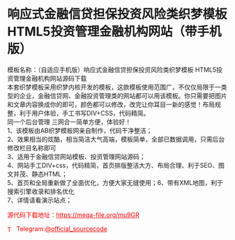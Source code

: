 # 响应式金融信贷担保投资风险类织梦模板 HTML5投资管理金融机构网站（带手机版）

模板名称：（自适应手机版）响应式金融信贷担保投资风险类织梦模板 HTML5投资管理金融机构网站源码下载<br>本套织梦模板采用织梦内核开发的模板，这款模板使用范围广，不仅仅局限于一类型的企业，金融信贷网、金融投资管理类的网站都可以用该模板。你只需要把图片和文章内容换成你的即可，颜色都可以修改，改完让你耳目一新的感觉！布局规整，利于用户体验，手工书写DIV+CSS，代码精简。<br>同一个后台管理 三网合一简单方便，体验好！<br>1、该模板由AB织梦模板网亲自制作，代码干净整洁；<br>2、效果相当的炫酷，相当简洁大气高端，模板简单，全部已数据调用，只需后台修改栏目名称即可<br>3、适用于金融信贷网站模板、投资管理网站源码；<br>4、网站手工DIV+css，代码精简，首页排版整洁大方、布局合理、利于SEO、图文并茂、静态HTML；<br>5、首页和全局重新做了全面优化，方便大家无缝使用；6、带有XML地图，利于搜索引擎收录和排名优化<br>7、详情请看演示站点；<br>


<p style="color: red;">源代码下载地址：<a href="https://mega-file.org/mu9GR" style="color: red;">https://mega-file.org/mu9GR</a></p><p style="color: red;"><img src="https://cdn-icons-png.flaticon.com/512/2111/2111646.png" alt="Telegram Icon" style="width: 16px; vertical-align: middle; margin-right: 5px;">Telegram:<a href="https://t.me/official_sourcecode" style="color: red;">@official_sourcecode</a></p>